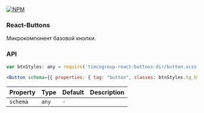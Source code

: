 [![NPM](https://nodei.co/npm/timcowebapps-react-buttons.png?downloads=true&downloadRank=true&stars=true)](https://nodei.co/npm/timcowebapps-react-buttons/)

### React-Buttons

Микрокомпонент базовой кнопки.

### API

````jsx
var btnStyles: any = require('timcogroup-react-buttons-dir/button.scss');

<Button schema={{ properties: { tag: "button", classes: btnStyles.tg_btn } }}>Button content</Button>
````

| Property       | Type               | Default     | Description |
| :------------- | :----------------- | :---------- | :---------- |
| `schema`       | `any`              | `-`         |             |
